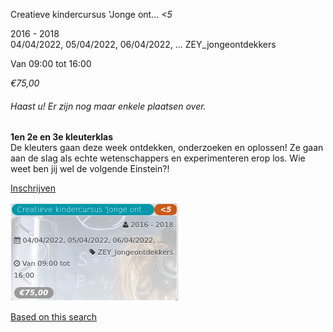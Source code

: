 Creatieve kindercursus 'Jonge ont... *<5*

2016 - 2018  
04/04/2022, 05/04/2022, 06/04/2022, ... ZEY\_jongeontdekkers  

Van 09:00 tot 16:00

*€75,00*

  

###### *Haast u! Er zijn nog maar enkele plaatsen over.*

  

**1en 2e en 3e kleuterklas**  
De kleuters gaan deze week ontdekken, onderzoeken en oplossen! Ze gaan aan de slag als echte wetenschappers en experimenteren erop los. Wie weet ben jij wel de volgende Einstein?!

[Inschrijven](https://tickets.vgc.be/activity/subscribe/ZEY_jongeontdekkers)

![](71902.png)

[Based on this search](https://tickets.vgc.be/activity/index?&vrijeplaatsen=1&Age%5B%5D=3%2C5&entity=276)